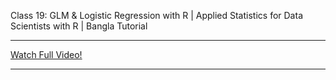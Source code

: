 Class 19: GLM & Logistic Regression with R | Applied Statistics for Data Scientists with R | Bangla Tutorial

---

[Watch Full Video!](https://youtu.be/7rUM7FVBu0k)

---
